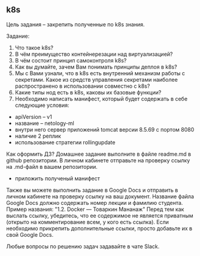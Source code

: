 ## k8s
Цель задания – закрепить полученные по k8s знания.

Задание:
1.	Что такое k8s?
2.	В чём преимущество контейнерезации над виртуализацией?
3.	В чём состоит принцип самоконтроля k8s?
4.	Как вы думайте, зачем Вам понимать принципы деплоя в k8s?
5.	Мы с Вами узнали, что в k8s есть внутренний механизм работы с секретами. Какое из средств управления секретами наиболее распространено в использовании совместно с k8s?
6.	Какие типы нод есть в k8s, каковы их базовые функции?
7.	Необходимо написать манифест, который будет содержать в себе следующие условия:
- apiVersion – v1
- название – netology-ml
- внутри него сервер приложений tomcat версии 8.5.69 с портом 8080
- наличие 2 реплик
- использование стратегии rollingupdate


Как оформить ДЗ?
Домашнее задание выполните в файле readme.md в github репозитории. В личном кабинете отправьте на проверку ссылку на .md-файл в вашем репозитории.

- приложить полученый манифест

Также вы можете выполнить задание в Google Docs и отправить в личном кабинете на проверку ссылку на ваш документ. Название файла Google Docs должно содержать номер лекции и фамилию студента. Пример названия: "1.2. Docker — Товаркин Мананаж" Перед тем как выслать ссылку, убедитесь, что ее содержимое не является приватным (открыто на комментирование всем, у кого есть ссылка). Если необходимо прикрепить дополнительные ссылки, просто добавьте их в свой Google Docs.

Любые вопросы по решению задач задавайте в чате Slack.
